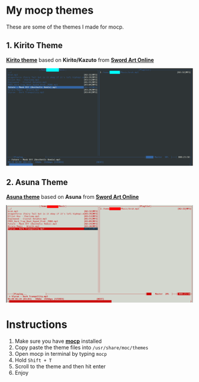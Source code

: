 # My mocp themes
These are some of the themes I made for mocp.

## 1. Kirito Theme
[**Kirito theme**](https://github.com/Bumblebee99YT/my-mocp-themes/blob/main/kirito_theme) based on **Kirito/Kazuto** from [**Sword Art Online**](https://swordartonline.fandom.com/wiki/Sword_Art_Online_Wiki "SAO wiki")

![kirito_theme](https://github.com/Bumblebee99YT/my-mocp-themes/blob/main/img/Kirito_theme.png)

## 2. Asuna Theme
[**Asuna theme**](https://github.com/Bumblebee99YT/my-mocp-themes/blob/main/asuna_theme) based on **Asuna** from [**Sword Art Online**](https://swordartonline.fandom.com/wiki/Sword_Art_Online_Wiki "SAO wiki")

![asuna_theme](https://github.com/Bumblebee99YT/my-mocp-themes/blob/main/img/Asuna_theme.png)

# Instructions
1. Make sure you have [**mocp**](http://moc.daper.net/ "mocp website") installed
2. Copy paste the theme files into `/usr/share/moc/themes`
3. Open mocp in terminal by typing `mocp`
4. Hold `Shift + T`
5. Scroll to the theme and then hit enter
6. Enjoy
